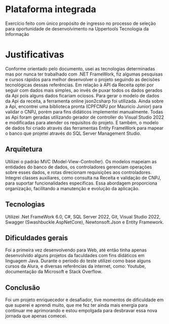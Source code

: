 # Plataforma integrada

Exercício feito com único propósito de ingresso no processo de seleção para oportunidade de desenvolvimento na Uppertools Tecnologia da Informação


# Justificativas

Conforme orientado pelo documento, usei as tecnologias determinadas mas por nunca ter trabalhado com .NET FrameWork, fiz algumas pesquisas e cursos rápidos para melhor desenvolver o projeto seguindo as decisões tecnológicas dessas referências.
Em relação à API da Receita optei por seguir com dados mais simples, ao invés de puxar todos os dados gerados da Api pois alguns dados ficariam ociosos. Para gerar o modelo de dados da Api da receita, a ferramenta online json2csharp foi utilizada. Ainda sobre a Api, encontrei uma biblioteca pronta (CPFCNPJ por Mauricio Junior) para validar o CNPJ, porém para fins didáticos implementei manualmente.
Todas as Api foram geradas utilizando gerador de controller do Visual Studio 2022 e modificadas para atender os requisitos do projeto. E também, o modelo de dados foi criado através das ferramentas Entity FrameWork para mapear o banco que projetei através do SQL Server Management Studio.

## Arquitetura

Utilizei o padrão MVC (Model-View-Controller). Os modelos mapeiam as entidades do banco de dados, os controladores gerenciam operações sobre esses dados, e rotas direcionam requisições aos controladores. Integrei classes auxiliares, como consulta na Receita e validação de CNPJ, para suportar funcionalidades específicas. Essa abordagem proporciona organização, facilitando a manutenção e evolução da aplicação.

## Tecnologias

Utilizei .Net FrameWork 6.0, C#, SQL Server 2022, Git, Visual Studio 2022, Swagger (Swashbuckle.AspNetCore), Newtonsoft.Json e Entity Framework.

## Dificuldades gerais
Foi a primeira vez desenvolvendo para Web, até então tinha apenas desenvolvido alguns projetos da faculdades com fins didáticos em linguagem Java.
Durante o período do teste utilizei como base alguns cursos da Alura, e diversas referências da internet, como: Youtube, documentação da Microsoft e Stack Overflow.

## Conclusão
Foi um projeto enriquecedor e desafiador, tive momentos de dificuldade em que superei e aprendi muito, que me fez ter ainda mais energia para continuar me aprimorando e estou empolgada para desbravar essa nova jornada que apenas comecei.
